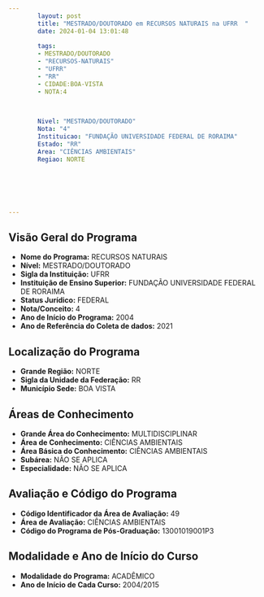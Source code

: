 ```yaml
---
        layout: post
        title: "MESTRADO/DOUTORADO em RECURSOS NATURAIS na UFRR  "
        date: 2024-01-04 13:01:48
     
        tags:
        - MESTRADO/DOUTORADO
        - "RECURSOS-NATURAIS"
        - "UFRR"
        - "RR"
        - CIDADE:BOA-VISTA
        - NOTA:4
        
       

        Nivel: "MESTRADO/DOUTORADO"
        Nota: "4"
        Instituicao: "FUNDAÇÃO UNIVERSIDADE FEDERAL DE RORAIMA"
        Estado: "RR"
        Area: "CIÊNCIAS AMBIENTAIS"
        Regiao: NORTE
        
        
        
        
        
        
---
```

## Visão Geral do Programa
- **Nome do Programa:** RECURSOS NATURAIS
- **Nível:** MESTRADO/DOUTORADO
- **Sigla da Instituição:** UFRR
- **Instituição de Ensino Superior:** FUNDAÇÃO UNIVERSIDADE FEDERAL DE RORAIMA
- **Status Jurídico:** FEDERAL
- **Nota/Conceito:** 4
- **Ano de Início do Programa:** 2004
- **Ano de Referência do Coleta de dados:** 2021

## Localização do Programa
- **Grande Região:** NORTE
- **Sigla da Unidade da Federação:** RR
- **Município Sede:** BOA VISTA

## Áreas de Conhecimento
- **Grande Área do Conhecimento:** MULTIDISCIPLINAR
- **Área de Conhecimento:** CIÊNCIAS AMBIENTAIS
- **Área Básica do Conhecimento:** CIÊNCIAS AMBIENTAIS
- **Subárea:** NÃO SE APLICA
- **Especialidade:** NÃO SE APLICA

## Avaliação e Código do Programa
- **Código Identificador da Área de Avaliação:** 49
- **Área de Avaliação:** CIÊNCIAS AMBIENTAIS
- **Código do Programa de Pós-Graduação:** 13001019001P3


## Modalidade e Ano de Início do Curso
- **Modalidade do Programa:** ACADÊMICO
- **Ano de Início de Cada Curso:** 2004/2015
